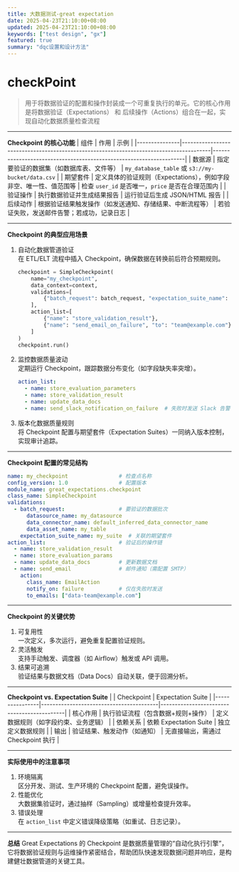 ```yaml
---
title: 大数据测试-great expectation
date: 2025-04-23T21:10:00+08:00
updated: 2025-04-23T21:10:00+08:00
keywords: ["test design", "gx"]
featured: true
summary: "dqc设置和设计方法"
---
```



# checkPoint

> 用于将数据验证的配置和操作封装成一个可重复执行的单元。它的核心作用是将 ​​数据验证（Expectations）​​ 和 ​​后续操作（Actions）​​ 组合在一起，实现自动化数据质量检查流程

---

**Checkpoint 的核心功能**
| 组件          | 作用                                                                                     | 示例                                                                 |
|---------------|----------------------------------------------------------------------------------------|--------------------------------------------------------------------|
| 数据源     | 指定要验证的数据集（如数据库表、文件等）                                                 | `my_database_table` 或 `s3://my-bucket/data.csv`                   |
| 期望套件   | 定义具体的验证规则（Expectations），例如字段非空、唯一性、值范围等                       | 检查 `user_id` 是否唯一，`price` 是否在合理范围内                   |
| 验证操作   | 执行数据验证并生成结果报告                                                               | 运行验证后生成 JSON/HTML 报告                                       |
| 后续动作   | 根据验证结果触发操作（如发送通知、存储结果、中断流程等）                                  | 若验证失败，发送邮件告警；若成功，记录日志                           |

---

**Checkpoint 的典型应用场景**
1. 自动化数据管道验证  
   在 ETL/ELT 流程中插入 Checkpoint，确保数据在转换前后符合预期规则。  
   ```python
   checkpoint = SimpleCheckpoint(
       name="my_checkpoint",
       data_context=context,
       validations=[
           {"batch_request": batch_request, "expectation_suite_name": "my_suite"}
       ],
       action_list=[
           {"name": "store_validation_result"},
           {"name": "send_email_on_failure", "to": "team@example.com"}
       ]
   )
   checkpoint.run()
   ```

2. 监控数据质量波动  
   定期运行 Checkpoint，跟踪数据分布变化（如字段缺失率突增）。  
   ```yaml
   action_list:
     - name: store_evaluation_parameters
     - name: store_validation_result
     - name: update_data_docs
     - name: send_slack_notification_on_failure  # 失败时发送 Slack 告警
   ```

3. 版本化数据质量规则  
   将 Checkpoint 配置与期望套件（Expectation Suites）一同纳入版本控制，实现审计追踪。

---

**Checkpoint 配置的常见结构**
```yaml
name: my_checkpoint                # 检查点名称
config_version: 1.0                # 配置版本
module_name: great_expectations.checkpoint
class_name: SimpleCheckpoint
validations:
  - batch_request:                 # 要验证的数据批次
      datasource_name: my_datasource
      data_connector_name: default_inferred_data_connector_name
      data_asset_name: my_table
    expectation_suite_name: my_suite  # 关联的期望套件
action_list:                       # 验证后的操作链
  - name: store_validation_result
  - name: store_evaluation_params
  - name: update_data_docs         # 更新数据文档
  - name: send_email               # 邮件通知（需配置 SMTP）
    action:
      class_name: EmailAction
      notify_on: failure           # 仅在失败时发送
      to_emails: ["data-team@example.com"]
```

---

**Checkpoint 的关键优势**
1. 可复用性  
   一次定义，多次运行，避免重复配置验证规则。
2. 灵活触发  
   支持手动触发、调度器（如 Airflow）触发或 API 调用。
3. 结果可追溯  
   验证结果与数据文档（Data Docs）自动关联，便于回溯分析。

---

**Checkpoint vs. Expectation Suite**
|                | Checkpoint                          | Expectation Suite                     |
|----------------|-----------------------------------------|--------------------------------------------|
| 核心作用   | 执行验证流程（包含数据+规则+操作）         | 定义数据规则（如字段约束、业务逻辑）          |
| 依赖关系   | 依赖 Expectation Suite                  | 独立定义数据规则                             |
| 输出       | 验证结果、触发动作（如通知）              | 无直接输出，需通过 Checkpoint 执行           |

---

**实际使用中的注意事项**
1. 环境隔离  
   区分开发、测试、生产环境的 Checkpoint 配置，避免误操作。
2. 性能优化  
   大数据集验证时，通过抽样（Sampling）或增量检查提升效率。
3. 错误处理  
   在 `action_list` 中定义错误降级策略（如重试、日志记录）。

---

**总结**
Great Expectations 的 Checkpoint 是数据质量管理的“自动化执行引擎”，它将数据验证规则与运维操作紧密结合，帮助团队快速发现数据问题并响应，是构建健壮数据管道的关键工具。

